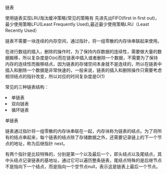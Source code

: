<head>链表</head>

使用链表实现LRU淘汰缓冲策略(常见的策略有 先进先出FIFO(first in first out)，最少使用策略LFU(Least Frequently Used),最近最少使用策略LRU（Least Recently Used）

链表不需要一块连续的内存空间，通过指针，将一组零散的内存块串联起来使用。
<p>在进行数组的插入，删除的操作时，为了保持内存数据的连续性，需要做大量的数据搬移，所以复杂度是O(n)而在链表中插入或者删除一个数据，不需要为了保持内存的连续性而搬移结点，因为链表的存储空间本身就不是连续的，所以在链表中插入和删除一个数据是非常快速的，一般来说，链表的插入和删除操作只需要考虑相邻结点的指针改变，所以对应的时间复杂度是O(1)</P>

常见的三种链表结构：
    <li>单链表</li>
    <li> 双向链表</li>
    <li> 循环链表</li>
  
 <p>单链表</p>                                                                                           
    链表通过指针将一组零散的内存块串联在一起，内存块称为链表的结点。为了将所有的结点串起来，每个链表的结点除了存储数据之外，还需要记录链上的下一个节点的地址，称为后继指针 next。
   
   有两个指针是比较特殊的，分别是第一个以及最后一个，即头结点以及尾结点，其中头结点记录链表的基地址，通过它可以遍历整条链表，尾结点特殊的是后继节点不是指向下一个结点，而是指向一个空节点null，表示这是链表上最后一个节点。
                                                                               
